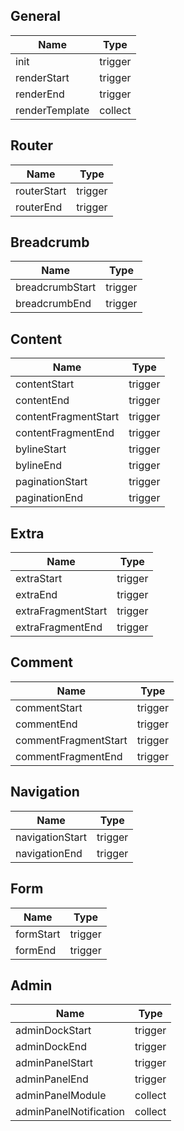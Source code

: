 General
-------

<table>
	<thead>
		<tr>
			<th>Name</th>
			<th>Type</th>			
		</tr>
	</thead>
	<tbody>
		<tr>
			<td>init</td>
			<td>trigger</td>
		</tr>
		<tr>
			<td>renderStart</td>
			<td>trigger</td>
		</tr>
		<tr>
			<td>renderEnd</td>
			<td>trigger</td>
		</tr>
		<tr>
			<td>renderTemplate</td>
			<td>collect</td>
		</tr>
	</tbody>
</table>


Router
------

<table>
	<thead>
		<tr>
			<th>Name</th>
			<th>Type</th>
		</tr>
	</thead>
	<tbody>
		<tr>
			<td>routerStart</td>
			<td>trigger</td>
		</tr>
		<tr>
			<td>routerEnd</td>
			<td>trigger</td>
		</tr>
	</tbody>
</table>


Breadcrumb
----------

<table>
	<thead>
		<tr>
			<th>Name</th>
			<th>Type</th>
		</tr>
	</thead>
	<tbody>
		<tr>
			<td>breadcrumbStart</td>
			<td>trigger</td>
		</tr>
		<tr>
			<td>breadcrumbEnd</td>
			<td>trigger</td>
		</tr>
	</tbody>
</table>


Content
-------

<table>
	<thead>
		<tr>
			<th>Name</th>
			<th>Type</th>
		</tr>
	</thead>
	<tbody>
		<tr>
			<td>contentStart</td>
			<td>trigger</td>
		</tr>
		<tr>
			<td>contentEnd</td>
			<td>trigger</td>
		</tr>
		<tr>
			<td>contentFragmentStart</td>
			<td>trigger</td>
		</tr>
		<tr>
			<td>contentFragmentEnd</td>
			<td>trigger</td>
		</tr>
		<tr>
			<td>bylineStart</td>
			<td>trigger</td>
		</tr>
		<tr>
			<td>bylineEnd</td>
			<td>trigger</td>
		</tr>
		<tr>
			<td>paginationStart</td>
			<td>trigger</td>
		</tr>
		<tr>
			<td>paginationEnd</td>
			<td>trigger</td>
		</tr>
	</tbody>
</table>


Extra
-----

<table>
	<thead>
		<tr>
			<th>Name</th>
			<th>Type</th>
		</tr>
	</thead>
	<tbody>
		<tr>
			<td>extraStart</td>
			<td>trigger</td>
		</tr>
		<tr>
			<td>extraEnd</td>
			<td>trigger</td>
		</tr>
		<tr>
			<td>extraFragmentStart</td>
			<td>trigger</td>
		</tr>
		<tr>
			<td>extraFragmentEnd</td>
			<td>trigger</td>
		</tr>
	</tbody>
</table>


Comment
-------

<table>
	<thead>
		<tr>
			<th>Name</th>
			<th>Type</th>
		</tr>
	</thead>
	<tbody>
		<tr>
			<td>commentStart</td>
			<td>trigger</td>
		</tr>
		<tr>
			<td>commentEnd</td>
			<td>trigger</td>
		</tr>
		<tr>
			<td>commentFragmentStart</td>
			<td>trigger</td>
		</tr>
		<tr>
			<td>commentFragmentEnd</td>
			<td>trigger</td>
		</tr>
	</tbody>
</table>


Navigation
----------

<table>
	<thead>
		<tr>
			<th>Name</th>
			<th>Type</th>
		</tr>
	</thead>
	<tbody>
		<tr>
			<td>navigationStart</td>
			<td>trigger</td>
		</tr>
		<tr>
			<td>navigationEnd</td>
			<td>trigger</td>
		</tr>
	</tbody>
</table>


Form
----

<table>
	<thead>
		<tr>
			<th>Name</th>
			<th>Type</th>
		</tr>
	</thead>
	<tbody>
		<tr>
			<td>formStart</td>
			<td>trigger</td>
		</tr>
		<tr>
			<td>formEnd</td>
			<td>trigger</td>
		</tr>
	</tbody>
</table>


Admin
-----

<table>
	<thead>
		<tr>
			<th>Name</th>
			<th>Type</th>
		</tr>
	</thead>
	<tbody>
		<tr>
			<td>adminDockStart</td>
			<td>trigger</td>
		</tr>
		<tr>
			<td>adminDockEnd</td>
			<td>trigger</td>
		</tr>
		<tr>
			<td>adminPanelStart</td>
			<td>trigger</td>
		</tr>
		<tr>
			<td>adminPanelEnd</td>
			<td>trigger</td>
		</tr>
		<tr>
			<td>adminPanelModule</td>
			<td>collect</td>
		</tr>
		<tr>
			<td>adminPanelNotification</td>
			<td>collect</td>
		</tr>
	</tbody>
</table>